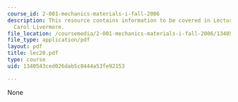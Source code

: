 ```yaml
---
course_id: 2-001-mechanics-materials-i-fall-2006
description: This resource contains information to be covered in Lecture 20 by Prof.
  Carol Livermore.
file_location: /coursemedia/2-001-mechanics-materials-i-fall-2006/1340543ced026dab5c8444a53fe92153_lec20.pdf
file_type: application/pdf
layout: pdf
title: lec20.pdf
type: course
uid: 1340543ced026dab5c8444a53fe92153

---
```

None